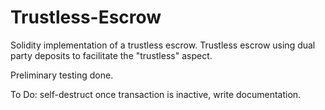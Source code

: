 # Trustless-Escrow
Solidity implementation of a trustless escrow.
Trustless escrow using dual party deposits to facilitate the "trustless" aspect. 

Preliminary testing done.

To Do: self-destruct once transaction is inactive, write documentation.
